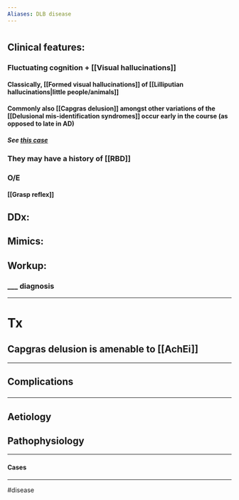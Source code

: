 ```yaml
---
Aliases: DLB disease
---
```

# 
## Clinical features:
### Fluctuating cognition + [[Visual hallucinations]]
#### Classically, [[Formed visual hallucinations]] of [[Lilliputian hallucinations|little people/animals]]
#### Commonly also [[Capgras delusion]] amongst other variations of the [[Delusional mis-identification syndromes]] occur early in the course (as opposed to late in AD)
##### See [this case](https://bmcneurol.biomedcentral.com/articles/10.1186/s12883-017-0842-1)
### They may have a history of [[RBD]]
### O/E
#### [[Grasp reflex]]
## DDx:
###
## Mimics:
###
## Workup:
### ___ diagnosis
---
# Tx
## Capgras delusion is amenable to [[AchEi]]

---
## Complications
###

---
## Aetiology
## Pathophysiology

---
#### Cases


---
#disease 